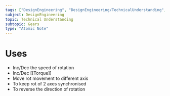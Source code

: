 ```yaml
---
tags: ["DesignEngineering", "DesignEngineering/TechnicalUnderstanding", "DesignEngineering/TechnicalUnderstanding/Gears"]
subject: DesignEngineering
topic: Technical Understanding
subtopic: Gears
type: "Atomic Note"
---
```


# Uses
 - Inc/Dec the speed of rotation
 - Inc/Dec [[Torque]]
 - Move rot movement to different axis
 - To keep rot of 2 axes synchronised
 - To reverse the direction of rotation